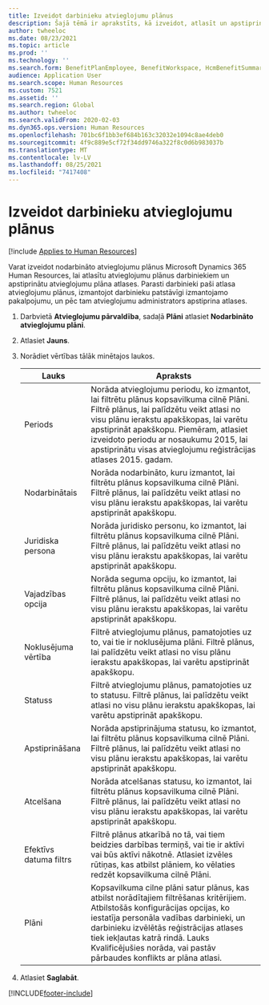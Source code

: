 ```yaml
---
title: Izveidot darbinieku atvieglojumu plānus
description: Šajā tēmā ir aprakstīts, kā izveidot, atlasīt un apstiprināt darbinieka atvieglojumu plānus programmā Microsoft Dynamics 365 Human Resources.
author: twheeloc
ms.date: 08/23/2021
ms.topic: article
ms.prod: ''
ms.technology: ''
ms.search.form: BenefitPlanEmployee, BenefitWorkspace, HcmBenefitSummaryPart
audience: Application User
ms.search.scope: Human Resources
ms.custom: 7521
ms.assetid: ''
ms.search.region: Global
ms.author: twheeloc
ms.search.validFrom: 2020-02-03
ms.dyn365.ops.version: Human Resources
ms.openlocfilehash: 701bc6f1bb3ef684b163c32032e1094c8ae4deb0
ms.sourcegitcommit: 4f9c889e5cf72f34dd9746a322f8c0d6b983037b
ms.translationtype: MT
ms.contentlocale: lv-LV
ms.lasthandoff: 08/25/2021
ms.locfileid: "7417408"
---
```

# <a name="create-worker-benefit-plans"></a>Izveidot darbinieku atvieglojumu plānus

[!include [Applies to Human Resources](../includes/applies-to-hr.md)]

Varat izveidot nodarbināto atvieglojumu plānus Microsoft Dynamics 365 Human Resources, lai atlasītu atvieglojumu plānus darbiniekiem un apstiprinātu atvieglojumu plāna atlases. Parasti darbinieki paši atlasa atvieglojumu plānus, izmantojot darbinieku patstāvīgi izmantojamo pakalpojumu, un pēc tam atvieglojumu administrators apstiprina atlases. 

1. Darbvietā **Atvieglojumu pārvaldība**, sadaļā **Plāni** atlasiet **Nodarbināto atvieglojumu plāni**.

2. Atlasiet **Jauns**.

3. Norādiet vērtības tālāk minētajos laukos.

   | Lauks | Apraksts |
   | --- | --- |
   | Periods | Norāda atvieglojumu periodu, ko izmantot, lai filtrētu plānus kopsavilkuma cilnē Plāni. Filtrē plānus, lai palīdzētu veikt atlasi no visu plānu ierakstu apakškopas, lai varētu apstiprināt apakškopu. Piemēram, atlasiet izveidoto periodu ar nosaukumu 2015, lai apstiprinātu visas atvieglojumu reģistrācijas atlases 2015. gadam. |
   | Nodarbinātais | Norāda nodarbināto, kuru izmantot, lai filtrētu plānus kopsavilkuma cilnē Plāni. Filtrē plānus, lai palīdzētu veikt atlasi no visu plānu ierakstu apakškopas, lai varētu apstiprināt apakškopu. |
   | Juridiska persona | Norāda juridisko personu, ko izmantot, lai filtrētu plānus kopsavilkuma cilnē Plāni. Filtrē plānus, lai palīdzētu veikt atlasi no visu plānu ierakstu apakškopas, lai varētu apstiprināt apakškopu. |
   | Vajadzības opcija | Norāda seguma opciju, ko izmantot, lai filtrētu plānus kopsavilkuma cilnē Plāni. Filtrē plānus, lai palīdzētu veikt atlasi no visu plānu ierakstu apakškopas, lai varētu apstiprināt apakškopu. |
   | Noklusējuma vērtība | Filtrē atvieglojumu plānus, pamatojoties uz to, vai tie ir noklusējuma plāni. Filtrē plānus, lai palīdzētu veikt atlasi no visu plānu ierakstu apakškopas, lai varētu apstiprināt apakškopu. |
   | Statuss | Filtrē atvieglojumu plānus, pamatojoties uz to statusu. Filtrē plānus, lai palīdzētu veikt atlasi no visu plānu ierakstu apakškopas, lai varētu apstiprināt apakškopu. |
   | Apstiprināšana | Norāda apstiprinājuma statusu, ko izmantot, lai filtrētu plānus kopsavilkuma cilnē Plāni. Filtrē plānus, lai palīdzētu veikt atlasi no visu plānu ierakstu apakškopas, lai varētu apstiprināt apakškopu. |
   | Atcelšana | Norāda atcelšanas statusu, ko izmantot, lai filtrētu plānus kopsavilkuma cilnē Plāni. Filtrē plānus, lai palīdzētu veikt atlasi no visu plānu ierakstu apakškopas, lai varētu apstiprināt apakškopu. |
   | Efektīvs datuma filtrs | Filtrē plānus atkarībā no tā, vai tiem beidzies darbības termiņš, vai tie ir aktīvi vai būs aktīvi nākotnē. Atlasiet izvēles rūtiņas, kas atbilst plāniem, ko vēlaties redzēt kopsavilkuma cilnē Plāni. |
   | Plāni | Kopsavilkuma cilne plāni satur plānus, kas atbilst norādītajiem filtrēšanas kritērijiem. Atbilstošās konfigurācijas opcijas, ko iestatīja personāla vadības darbinieki, un darbinieku izvēlētās reģistrācijas atlases tiek iekļautas katrā rindā. Lauks Kvalificējušies norāda, vai pastāv pārbaudes konflikts ar plāna atlasi. |

4. Atlasiet **Saglabāt**.


[!INCLUDE[footer-include](../includes/footer-banner.md)]
